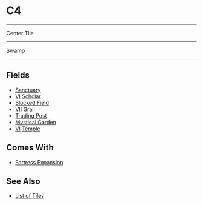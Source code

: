 # C4

___
Center Tile
___
Swamp
___


## Fields

- [Sanctuary](../fields/sanctuary.md)
- [Ⅵ](../difficulties.md) [Scholar](../fields/scholar.md)
- [Blocked Field](../keywords/blocked_field.md)
- [Ⅶ](../difficulties.md) [Grail](../fields/grail.md)
- [Trading Post](../trading.md)
- [Mystical Garden](../fields/mystical_garden.md)
- [Ⅵ](../difficulties.md) [Temple](../fields/temple.md)


## Comes With

- [Fortress Expansion](../content/fortress_expansion.md)


## See Also

- [List of Tiles](index.md)
